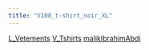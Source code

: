 ```yaml
---
title: "V108_t-shirt_noir_XL"
---
```


[L_Vetements](notes/equipements/L_Vetements.md) [V_Tshirts](notes/equipements/vetements/V_Tshirts.md) [malikIbrahimAbdi](notes/utilisateurs/beneficiaires/malikIbrahimAbdi.md)